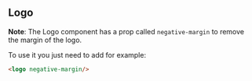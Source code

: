 ## Logo

**Note**: 
The Logo component has a prop called `negative-margin` to remove the margin of the logo.

To use it you just need to add for example:

```html
<logo negative-margin/>
```